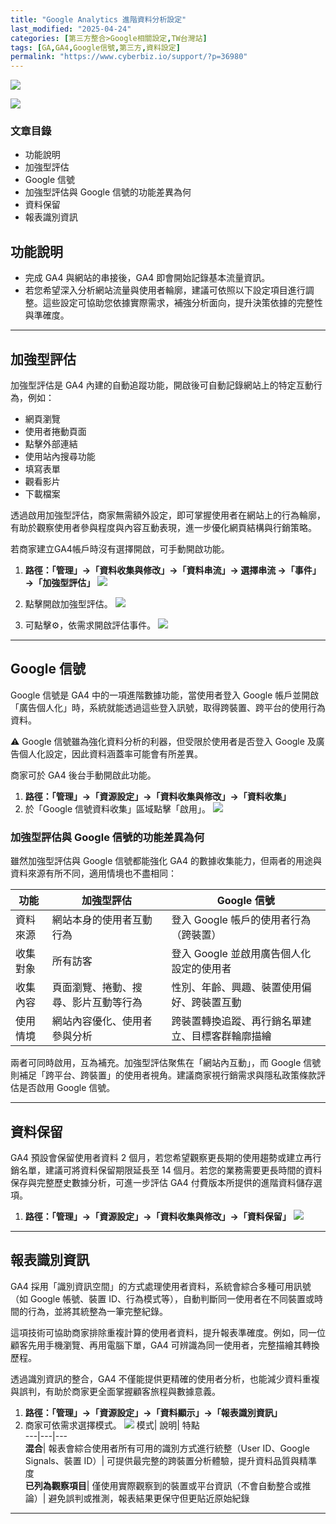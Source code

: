 ```yaml
---
title: "Google Analytics 進階資料分析設定"
last_modified: "2025-04-24"
categories: [第三方整合>Google相關設定,TW台灣站]
tags: [GA,GA4,Google信號,第三方,資料設定]
permalink: "https://www.cyberbiz.io/support/?p=36980"
---
```


![](https://www.cyberbiz.io/support/wp-content/uploads/適用站別.png)

[![](https://www.cyberbiz.io/support/wp-content/uploads/台灣站.png)](https://www.cyberbiz.io/support/?page_id=2490)

### 文章目錄

* 功能說明
* 加強型評估
* Google 信號
* 加強型評估與 Google 信號的功能差異為何
* 資料保留
* 報表識別資訊

## 功能說明

* 完成 GA4 與網站的串接後，GA4 即會開始記錄基本流量資訊。
* 若您希望深入分析網站流量與使用者輪廓，建議可依照以下設定項目進行調整。這些設定可協助您依據實際需求，補強分析面向，提升決策依據的完整性與準確度。

* * *

## 加強型評估

加強型評估是 GA4 內建的自動追蹤功能，開啟後可自動記錄網站上的特定互動行為，例如：

* 網頁瀏覽
* 使用者捲動頁面
* 點擊外部連結
* 使用站內搜尋功能
* 填寫表單
* 觀看影片
* 下載檔案

透過啟用加強型評估，商家無需額外設定，即可掌握使用者在網站上的行為輪廓，有助於觀察使用者參與程度與內容互動表現，進一步優化網頁結構與行銷策略。

若商家建立GA4帳戶時沒有選擇開啟，可手動開啟功能。

1. **路徑：「管理」→「資料收集與修改」→「資料串流」→ 選擇串流 →「事件」→「加強型評估」**
[![](https://www.cyberbiz.io/support/wp-content/uploads/Google-Analytics-：串接教學11-1024x486.png)](https://www.cyberbiz.io/support/wp-content/uploads/Google-Analytics-：串接教學11.png)

2. 點擊開啟加強型評估。
[![](https://www.cyberbiz.io/support/wp-content/uploads/Snipaste_2025-04-22_11-23-45-1024x575.png)](https://www.cyberbiz.io/support/wp-content/uploads/Snipaste_2025-04-22_11-23-45.png)

3. 可點擊⚙️，依需求開啟評估事件。
[![](https://www.cyberbiz.io/support/wp-content/uploads/GA4-進階資料分析設定04-1024x486.png)](https://www.cyberbiz.io/support/wp-content/uploads/GA4-進階資料分析設定04.png)

* * *

## Google 信號

Google 信號是 GA4 中的一項進階數據功能，當使用者登入 Google
帳戶並開啟「廣告個人化」時，系統就能透過這些登入訊號，取得跨裝置、跨平台的使用行為資料。

⚠️ Google 信號雖為強化資料分析的利器，但受限於使用者是否登入 Google 及廣告個人化設定，因此資料涵蓋率可能會有所差異。

商家可於 GA4 後台手動開啟此功能。

1. **路徑：「管理」→「資源設定」→「資料收集與修改」→「資料收集」**
2. 於「Google 信號資料收集」區域點擊「啟用」。
[![](https://www.cyberbiz.io/support/wp-content/uploads/Snipaste_2025-04-07_10-54-54-1024x486.png)](https://www.cyberbiz.io/support/wp-content/uploads/Snipaste_2025-04-07_10-54-54.png)

### 加強型評估與 Google 信號的功能差異為何

雖然加強型評估與 Google 信號都能強化 GA4 的數據收集能力，但兩者的用途與資料來源有所不同，適用情境也不盡相同：

功能| 加強型評估| Google 信號  
---|---|---  
資料來源| 網站本身的使用者互動行為| 登入 Google 帳戶的使用者行為（跨裝置）  
收集對象| 所有訪客| 登入 Google 並啟用廣告個人化設定的使用者  
收集內容| 頁面瀏覽、捲動、搜尋、影片互動等行為| 性別、年齡、興趣、裝置使用偏好、跨裝置互動  
使用情境| 網站內容優化、使用者參與分析| 跨裝置轉換追蹤、再行銷名單建立、目標客群輪廓描繪  

兩者可同時啟用，互為補充。加強型評估聚焦在「網站內互動」，而 Google
信號則補足「跨平台、跨裝置」的使用者視角。建議商家視行銷需求與隱私政策條款評估是否啟用 Google 信號。

* * *

## 資料保留

GA4 預設會保留使用者資料 2 個月，若您希望觀察更長期的使用趨勢或建立再行銷名單，建議可將資料保留期限延長至 14
個月。若您的業務需要更長時間的資料保存與完整歷史數據分析，可進一步評估 GA4 付費版本所提供的進階資料儲存選項。

1. **路徑：「管理」→「資源設定」→「資料收集與修改」→「資料保留」**
[![](https://www.cyberbiz.io/support/wp-content/uploads/GA4-進階資料分析設定01-1024x486.png)](https://www.cyberbiz.io/support/wp-content/uploads/GA4-進階資料分析設定01.png)

* * *

## 報表識別資訊

GA4 採用「識別資訊空間」的方式處理使用者資料，系統會綜合多種可用訊號（如 Google 帳號、裝置
ID、行為模式等），自動判斷同一使用者在不同裝置或時間的行為，並將其統整為一筆完整紀錄。

這項技術可協助商家排除重複計算的使用者資料，提升報表準確度。例如，同一位顧客先用手機瀏覽、再用電腦下單，GA4 可辨識為同一使用者，完整描繪其轉換歷程。

透過識別資訊的整合，GA4 不僅能提供更精確的使用者分析，也能減少資料重複與誤判，有助於商家更全面掌握顧客旅程與數據意義。

1. **路徑：「管理」→「資源設定」→「資料顯示」→「報表識別資訊」**
2. 商家可依需求選擇模式。
[![](https://www.cyberbiz.io/support/wp-content/uploads/GA4-進階資料分析設定02-1024x486.png)](https://www.cyberbiz.io/support/wp-content/uploads/GA4-進階資料分析設定02.png) 模式| 說明| 特點  
---|---|---  
**混合**|  報表會綜合使用者所有可用的識別方式進行統整（User ID、Google Signals、裝置 ID）|
可提供最完整的跨裝置分析體驗，提升資料品質與精準度  
**已列為觀察項目**|  僅使用實際觀察到的裝置或平台資訊（不會自動整合或推論）| 避免誤判或推測，報表結果更保守但更貼近原始紀錄  

* * *

